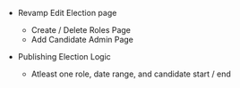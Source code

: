 - Revamp Edit Election page

  - Create / Delete Roles Page
  - Add Candidate Admin Page

- Publishing Election Logic
  - Atleast one role, date range, and candidate start / end
